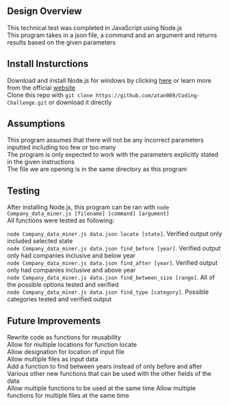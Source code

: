 ## Design Overview
This technical test was completed in JavaScript using Node.js  
This program takes in a json file, a command and an argument and returns results based on the given parameters

## Install Insturctions
Download and install Node.js for windows by clicking [here](https://nodejs.org/dist/v10.8.0/node-v10.8.0-x64.msi)
or learn more from the official [website](https://nodejs.org/en/)  
Clone this repo with `git clone https://github.com/atan009/Coding-Challenge.git` or download it directly

## Assumptions
This program assumes that there will not be any incorrect parameters inputted including too few or too many  
The program is only expected to work with the parameters explicitly stated in the given instructions  
The file we are opening is in the same directory as this program  

## Testing
After installing Node.js, this program can be ran with `node Company_data_miner.js [filename] [command] [argument]`  
All functions were tested as following:

`node Company_data_miner.js data.json locate [state]`. Verified output only included selected state  
`node Company_data_miner.js data.json find_before [year]`. Verified output only had companies inclusive and below year  
`node Company_data_miner.js data.json find_after [year]`. Verified output only had companies inclusive and above year  
`node Company_data_miner.js data.json find_between_size [range]`. All of the possible options tested and verified  
`node Company_data_miner.js data.json find_type [category]`. Possible categories tested and verified output  

## Future Improvements
Rewrite code as functions for reusability  
Allow for multiple locations for function locate  
Allow designation for location of input file  
Allow multiple files as input data  
Add a function to find between years instead of only before and after  
Various other new functions that can be used with the other fields of the data  
Allow multiple functions to be used at the same time
Allow multiple functions for multiple files at the same time
